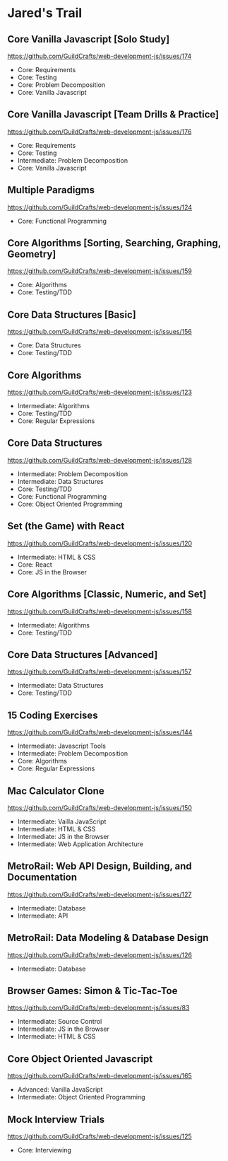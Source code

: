 # Jared's Trail

## Core Vanilla Javascript [Solo Study]

https://github.com/GuildCrafts/web-development-js/issues/174

- Core: Requirements
- Core: Testing
- Core: Problem Decomposition
- Core: Vanilla Javascript


## Core Vanilla Javascript [Team Drills & Practice]

https://github.com/GuildCrafts/web-development-js/issues/176

- Core: Requirements
- Core: Testing
- Intermediate: Problem Decomposition
- Core: Vanilla Javascript


## Multiple Paradigms

https://github.com/GuildCrafts/web-development-js/issues/124

- Core: Functional Programming


## Core Algorithms [Sorting, Searching, Graphing, Geometry]

https://github.com/GuildCrafts/web-development-js/issues/159

- Core: Algorithms
- Core: Testing/TDD


## Core Data Structures [Basic]

https://github.com/GuildCrafts/web-development-js/issues/156

- Core: Data Structures
- Core: Testing/TDD


## Core Algorithms

https://github.com/GuildCrafts/web-development-js/issues/123

- Intermediate: Algorithms
- Core: Testing/TDD
- Core: Regular Expressions


## Core Data Structures

https://github.com/GuildCrafts/web-development-js/issues/128

- Intermediate: Problem Decomposition
- Intermediate: Data Structures
- Core: Testing/TDD
- Core: Functional Programming
- Core: Object Oriented Programming

## Set (the Game) with React

https://github.com/GuildCrafts/web-development-js/issues/120

- Intermediate: HTML & CSS
- Core: React
- Core: JS in the Browser



## Core Algorithms [Classic, Numeric, and Set]

https://github.com/GuildCrafts/web-development-js/issues/158

- Intermediate: Algorithms
- Core: Testing/TDD



## Core Data Structures [Advanced]

https://github.com/GuildCrafts/web-development-js/issues/157


- Intermediate: Data Structures
- Core: Testing/TDD


## 15 Coding Exercises

https://github.com/GuildCrafts/web-development-js/issues/144


- Intermediate: Javascript Tools
- Intermediate: Problem Decomposition
- Core: Algorithms
- Core: Regular Expressions


## Mac Calculator Clone

https://github.com/GuildCrafts/web-development-js/issues/150

- Intermediate: Vailla JavaScript
- Intermediate: HTML & CSS
- Intermediate: JS in the Browser
- Intermediate: Web Application Architecture


## MetroRail: Web API Design, Building, and Documentation

https://github.com/GuildCrafts/web-development-js/issues/127

- Intermediate: Database
- Intermediate: API


## MetroRail: Data Modeling & Database Design

https://github.com/GuildCrafts/web-development-js/issues/126

- Intermediate: Database


## Browser Games: Simon & Tic-Tac-Toe

https://github.com/GuildCrafts/web-development-js/issues/83

- Intermediate: Source Control
- Intermediate: JS in the Browser
- Intermediate: HTML & CSS


## Core Object Oriented Javascript

https://github.com/GuildCrafts/web-development-js/issues/165

- Advanced: Vanilla JavaScript
- Intermediate: Object Oriented Programming


## Mock Interview Trials

https://github.com/GuildCrafts/web-development-js/issues/125


- Core: Interviewing

